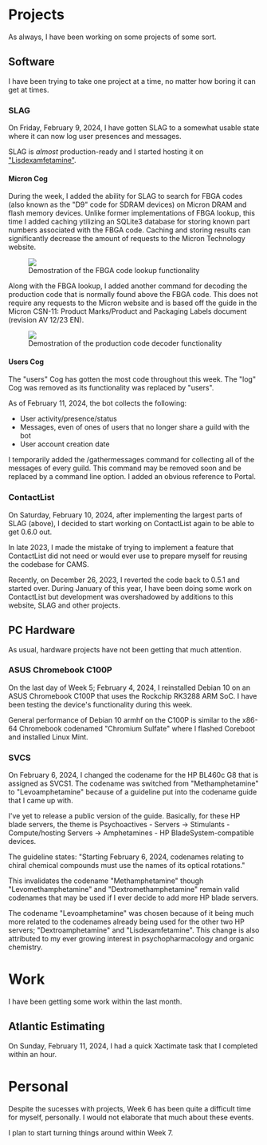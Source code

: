 # Projects
As always, I have been working on some projects of some sort.

## Software
I have been trying to take one project at a time, no matter how boring it can get at times.

### SLAG
On Friday, February 9, 2024, I have gotten SLAG to a somewhat usable state where it can now log user presences and messages.

SLAG is *almost* production-ready and I started hosting it on ["Lisdexamfetamine"](../../projects/srv_amp/).

#### Micron Cog
During the week, I added the ability for SLAG to search for FBGA codes (also known as the "D9" code for SDRAM devices) on Micron DRAM and flash memory devices. Unlike former implementations of FBGA lookup, this time I added caching ytilizing an SQLite3 database for storing known part numbers associated with the FBGA code. Caching and storing results can significantly decrease the amount of requests to the Micron Technology website.

<figure>
    <img src="/static/blog/8/slag_micron_1.webp">
    <figcaption>Demostration of the FBGA code lookup functionality</figcaption>
</figure>

Along with the FBGA lookup, I added another command for decoding the production code that is normally found above the FBGA code. This does not require any requests to the Micron website and is based off the guide in the Micron CSN-11: Product Marks/Product and Packaging Labels document (revision AV 12/23 EN).

<figure>
    <img src="/static/blog/8/slag_micron_2.webp">
    <figcaption>Demostration of the production code decoder functionality</figcaption>
</figure>

#### Users Cog
The "users" Cog has gotten the most code throughout this week. The "log" Cog was removed as its functionality was replaced by "users".

As of February 11, 2024, the bot collects the following:

- User activity/presence/status
- Messages, even of ones of users that no longer share a guild with the bot
- User account creation date

I temporarily added the /gathermessages command for collecting all of the messages of every guild. This command may be removed soon and be replaced by a command line option. I added an obvious reference to Portal.

### ContactList
On Saturday, February 10, 2024, after implementing the largest parts of SLAG (above), I decided to start working on ContactList again to be able to get 0.6.0 out.

In late 2023, I made the mistake of trying to implement a feature that ContactList did not need or would ever use to prepare myself for reusing the codebase for CAMS. 

Recently, on December 26, 2023, I reverted the code back to 0.5.1 and started over. During January of this year, I have been doing some work on ContactList but development was overshadowed by additions to this website, SLAG and other projects.

## PC Hardware
As usual, hardware projects have not been getting that much attention. 

### ASUS Chromebook C100P
On the last day of Week 5; February 4, 2024, I reinstalled Debian 10 on an ASUS Chromebook C100P that uses the Rockchip RK3288 ARM SoC. I have been testing the device's functionality during this week. 

General performance of Debian 10 armhf on the C100P is similar to the x86-64 Chromebook codenamed "Chromium Sulfate" where I flashed Coreboot and installed Linux Mint.

### SVCS
On February 6, 2024, I changed the codename for the HP BL460c G8 that is assigned as SVCS1. The codename was switched from "Methamphetamine" to "Levoamphetamine" because of a guideline put into the codename guide that I came up with. 

I've yet to release a public version of the guide. Basically, for these HP blade servers, the theme is Psychoactives - Servers -> Stimulants - Compute/hosting Servers -> Amphetamines - HP BladeSystem-compatible devices.

The guideline states: "Starting February 6, 2024, codenames relating to chiral chemical compounds must use the names of its optical rotations."

This invalidates the codename "Methamphetamine" though "Levomethamphetamine" and "Dextromethamphetamine" remain valid codenames that may be used if I ever decide to add more HP blade servers.

The codename "Levoamphetamine" was chosen because of it being much more related to the codenames already being used for the other two HP servers; "Dextroamphetamine" and "Lisdexamfetamine". This change is also attributed to my ever growing interest in psychopharmacology and organic chemistry.

# Work
I have been getting some work within the last month. 

## Atlantic Estimating
On Sunday, February 11, 2024, I had a quick Xactimate task that I completed within an hour.

# Personal
Despite the sucesses with projects, Week 6 has been quite a difficult time for myself, personally. I would not elaborate that much about these events.

I plan to start turning things around within Week 7.

